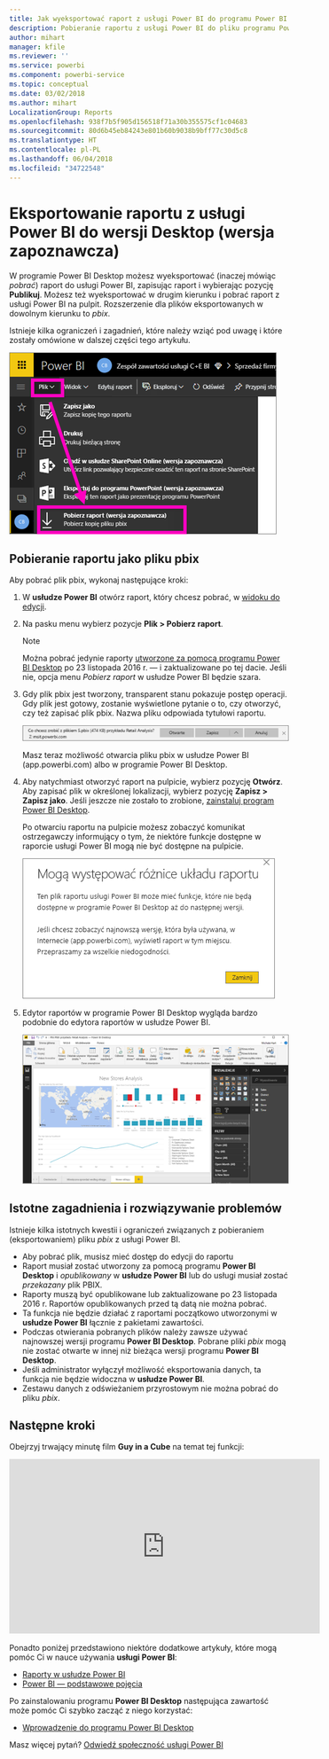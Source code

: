 ```yaml
---
title: Jak wyeksportować raport z usługi Power BI do programu Power BI Desktop (wersja zapoznawcza)
description: Pobieranie raportu z usługi Power BI do pliku programu Power BI Desktop
author: mihart
manager: kfile
ms.reviewer: ''
ms.service: powerbi
ms.component: powerbi-service
ms.topic: conceptual
ms.date: 03/02/2018
ms.author: mihart
LocalizationGroup: Reports
ms.openlocfilehash: 938f7b5f905d156518f71a30b355575cf1c04683
ms.sourcegitcommit: 80d6b45eb84243e801b60b9038b9bff77c30d5c8
ms.translationtype: HT
ms.contentlocale: pl-PL
ms.lasthandoff: 06/04/2018
ms.locfileid: "34722548"
---
```

# <a name="export-a-report-from-power-bi-service-to-desktop-preview"></a>Eksportowanie raportu z usługi Power BI do wersji Desktop (wersja zapoznawcza)
W programie Power BI Desktop możesz wyeksportować (inaczej mówiąc *pobrać*) raport do usługi Power BI, zapisując raport i wybierając pozycję **Publikuj**. Możesz też wyeksportować w drugim kierunku i pobrać raport z usługi Power BI na pulpit. Rozszerzenie dla plików eksportowanych w dowolnym kierunku to *pbix*.

Istnieje kilka ograniczeń i zagadnień, które należy wziąć pod uwagę i które zostały omówione w dalszej części tego artykułu.

![Lista rozwijana Plik](media/service-export-to-pbix/power-bi-file-export.png)

## <a name="download-the-report-as-a-pbix"></a>Pobieranie raportu jako pliku pbix
Aby pobrać plik pbix, wykonaj następujące kroki:

1. W **usłudze Power BI** otwórz raport, który chcesz pobrać, w [widoku do edycji](service-reading-view-and-editing-view.md).
2. Na pasku menu wybierz pozycje **Plik > Pobierz raport**.
   
   > [!NOTE]
   > Można pobrać jedynie raporty [utworzone za pomocą programu Power BI Desktop](guided-learning/publishingandsharing.yml?tutorial-step=2) po 23 listopada 2016 r. — i zaktualizowane po tej dacie. Jeśli nie, opcja menu *Pobierz raport* w usłudze Power BI będzie szara.
   > 
   > 
3. Gdy plik pbix jest tworzony, transparent stanu pokazuje postęp operacji. Gdy plik jest gotowy, zostanie wyświetlone pytanie o to, czy otworzyć, czy też zapisać plik pbix. Nazwa pliku odpowiada tytułowi raportu.
   
    ![otwórz, zapisz lub anuluj](media/service-export-to-pbix/power-bi-save-pbix.png)
   
    Masz teraz możliwość otwarcia pliku pbix w usłudze Power BI (app.powerbi.com) albo w programie Power BI Desktop.     
4. Aby natychmiast otworzyć raport na pulpicie, wybierz pozycję **Otwórz**. Aby zapisać plik w określonej lokalizacji, wybierz pozycję **Zapisz > Zapisz jako**. Jeśli jeszcze nie zostało to zrobione, [zainstaluj program Power BI Desktop](desktop-get-the-desktop.md).
   
    Po otwarciu raportu na pulpicie możesz zobaczyć komunikat ostrzegawczy informujący o tym, że niektóre funkcje dostępne w raporcie usługi Power BI mogą nie być dostępne na pulpicie.
   
    ![okno dialogowe ostrzeżenia](media/service-export-to-pbix/power-bi-export-to-pbix_2.png)

5. Edytor raportów w programie Power BI Desktop wygląda bardzo podobnie do edytora raportów w usłudze Power BI.  
   
    ![Edytor raportu w programie Power BI Desktop](media/service-export-to-pbix/power-bi-desktop.png)

## <a name="considerations-and-troubleshooting"></a>Istotne zagadnienia i rozwiązywanie problemów
Istnieje kilka istotnych kwestii i ograniczeń związanych z pobieraniem (eksportowaniem) pliku *pbix* z usługi Power BI.

* Aby pobrać plik, musisz mieć dostęp do edycji do raportu
* Raport musiał zostać utworzony za pomocą programu **Power BI Desktop** i *opublikowany* w **usłudze Power BI** lub do usługi musiał zostać *przekazany* plik PBIX.
* Raporty muszą być opublikowane lub zaktualizowane po 23 listopada 2016 r. Raportów opublikowanych przed tą datą nie można pobrać.
* Ta funkcja nie będzie działać z raportami początkowo utworzonymi w **usłudze Power BI** łącznie z pakietami zawartości.
* Podczas otwierania pobranych plików należy zawsze używać najnowszej wersji programu **Power BI Desktop**. Pobrane pliki *pbix* mogą nie zostać otwarte w innej niż bieżąca wersji programu **Power BI Desktop**.
* Jeśli administrator wyłączył możliwość eksportowania danych, ta funkcja nie będzie widoczna w **usłudze Power BI**.
* Zestawu danych z odświeżaniem przyrostowym nie można pobrać do pliku *pbix*.

## <a name="next-steps"></a>Następne kroki
Obejrzyj trwający minutę film **Guy in a Cube** na temat tej funkcji:

<iframe width="560" height="315" src="https://www.youtube.com/embed/ymWqU5jiUl0" frameborder="0" allowfullscreen></iframe>

Ponadto poniżej przedstawiono niektóre dodatkowe artykuły, które mogą pomóc Ci w nauce używania **usługi Power BI**:

* [Raporty w usłudze Power BI](service-reports.md)
* [Power BI — podstawowe pojęcia](service-basic-concepts.md)

Po zainstalowaniu programu **Power BI Desktop** następująca zawartość może pomóc Ci szybko zacząć z niego korzystać:

* [Wprowadzenie do programu Power BI Desktop](desktop-getting-started.md)

Masz więcej pytań? [Odwiedź społeczność usługi Power BI](http://community.powerbi.com/)   

